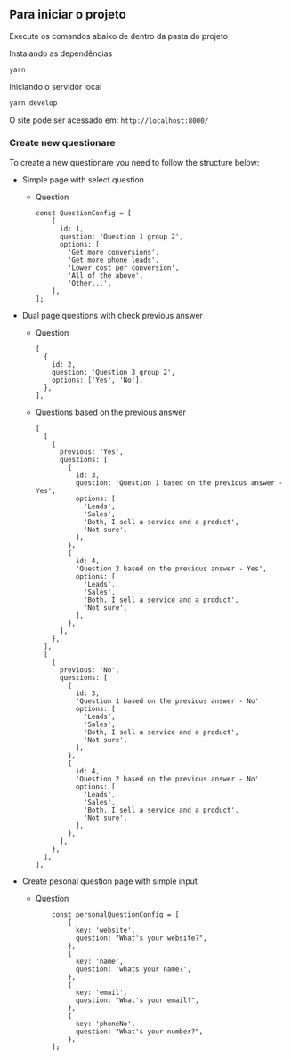 ## Para iniciar o projeto

Execute os comandos abaixo de dentro da pasta do projeto

Instalando as dependências

   ```bash
   yarn
   ```

Iniciando o servidor local

   ```bash
   yarn develop
   ```

   O site pode ser acessado em: `http://localhost:8000/`

### Create new questionare
To create a new questionare you need to follow the structure below:

+ Simple page with select question
    + Question

          const QuestionConfig = [
              [
                id: 1,
                question: 'Question 1 group 2',
                options: [
                  'Get more conversions',
                  'Get more phone leads',
                  'Lower cost per conversion',
                  'All of the above',
                  'Other...',
              ],
          ];



+ Dual page questions with check previous answer
    + Question

          [
            {
              id: 2,
              question: 'Question 3 group 2',
              options: ['Yes', 'No'],
            },
          ],

    + Questions based on the previous answer

          [
            [
              {
                previous: 'Yes',
                questions: [
                  {
                    id: 3,
                    question: 'Question 1 based on the previous answer - Yes',
                    options: [
                      'Leads',
                      'Sales',
                      'Both, I sell a service and a product',
                      'Not sure',
                    ],
                  },
                  {
                    id: 4,
                    'Question 2 based on the previous answer - Yes',
                    options: [
                      'Leads',
                      'Sales',
                      'Both, I sell a service and a product',
                      'Not sure',
                    ],
                  },
                ],
              },
            ],
            [
              {
                previous: 'No',
                questions: [
                  {
                    id: 3,
                    'Question 1 based on the previous answer - No'
                    options: [
                      'Leads',
                      'Sales',
                      'Both, I sell a service and a product',
                      'Not sure',
                    ],
                  },
                  {
                    id: 4,
                    'Question 2 based on the previous answer - No'
                    options: [
                      'Leads',
                      'Sales',
                      'Both, I sell a service and a product',
                      'Not sure',
                    ],
                  },
                ],
              },
            ],
          ],


+ Create pesonal question page with simple input
    + Question

              const personalQuestionConfig = [
                  {
                    key: 'website',
                    question: "What's your website?",
                  },
                  {
                    key: 'name',
                    question: 'whats your name?',
                  },
                  {
                    key: 'email',
                    question: "What's your email?",
                  },
                  {
                    key: 'phoneNo',
                    question: "What's your number?",
                  },
              ];



